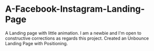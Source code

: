 # A-Facebook-Instagram-Landing-Page
A Landing page with little animation. 
I am a newbie and I'm open to constructive corrections as regards this project.
Created an Unbounce Landing Page with Positioning.
